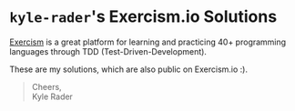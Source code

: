 # `kyle-rader`'s Exercism.io Solutions

[Exercism](https://exercism.io) is a great platform for learning and practicing 40+ programming languages through TDD (Test-Driven-Development).

These are my solutions, which are also public on Exercism.io :).


> Cheers,<br/>
> Kyle Rader